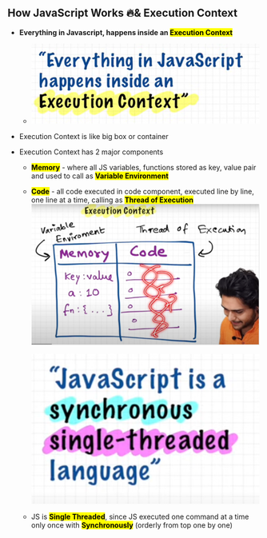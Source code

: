 ## How JavaScript Works 🔥& Execution Context

- **Everything in Javascript, happens inside an <mark>Execution Context</mark>**
  - ![alt text](images/jxw0se23.hpx.png)
- Execution Context is like big box or container
- Execution Context has 2 major components

  - **<mark>Memory</mark>** - where all JS variables, functions stored as key, value pair and used to call as **<mark>Variable Environment</mark>**
  - **<mark>Code</mark>** - all code executed in code component, executed line by line, one line at a time, calling as **<mark>Thread of Execution</mark>**
    ![alt text](images/e12rx5o3.rha.png)

    ![alt text](images/sed4lh4y.glp.png)

  - JS is **<mark>Single Threaded</mark>**, since JS executed one command at a time only once with **<mark>Synchronously</mark>** (orderly from top one by one)
